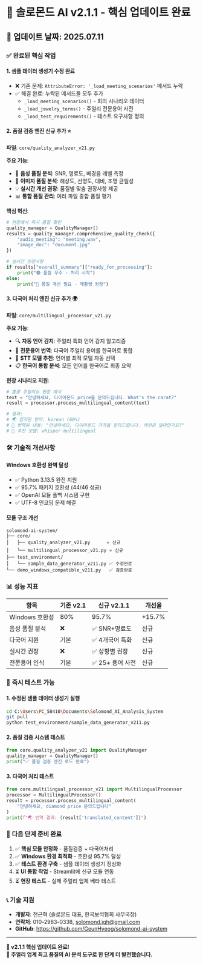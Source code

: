 # 🚀 솔로몬드 AI v2.1.1 - 핵심 업데이트 완료

## 📅 업데이트 날짜: 2025.07.11

### ✅ **완료된 핵심 작업**

#### 1. **샘플 데이터 생성기 수정 완료**
- ❌ 기존 문제: `AttributeError: '_load_meeting_scenarios'` 메서드 누락
- ✅ 해결 완료: 누락된 메서드들 모두 추가
  - `_load_meeting_scenarios()` - 회의 시나리오 데이터
  - `_load_jewelry_terms()` - 주얼리 전문용어 사전
  - `_load_test_requirements()` - 테스트 요구사항 정의

#### 2. **품질 검증 엔진 신규 추가** ⭐
**파일**: `core/quality_analyzer_v21.py`

**주요 기능**:
- 🎤 **음성 품질 분석**: SNR, 명료도, 배경음 레벨 측정
- 📸 **이미지 품질 분석**: 해상도, 선명도, 대비, 조명 균일성
- 💡 **실시간 개선 권장**: 품질별 맞춤 권장사항 제공
- 📊 **통합 품질 관리**: 여러 파일 종합 품질 평가

**핵심 혁신**:
```python
# 현장에서 즉시 품질 확인
quality_manager = QualityManager()
results = quality_manager.comprehensive_quality_check({
    "audio_meeting": "meeting.wav",
    "image_doc": "document.jpg"
})

# 실시간 권장사항
if results["overall_summary"]["ready_for_processing"]:
    print("🟢 품질 우수 - 처리 시작")
else:
    print("🔴 품질 개선 필요 - 재촬영 권장")
```

#### 3. **다국어 처리 엔진 신규 추가** 🌍
**파일**: `core/multilingual_processor_v21.py`

**주요 기능**:
- 🔍 **자동 언어 감지**: 주얼리 특화 언어 감지 알고리즘
- 💎 **전문용어 번역**: 다국어 주얼리 용어를 한국어로 통합
- 🤖 **STT 모델 추천**: 언어별 최적 모델 자동 선택
- 📋 **한국어 통합 분석**: 모든 언어를 한국어로 최종 요약

**현장 시나리오 지원**:
```python
# 홍콩 주얼리쇼 현장 예시
text = "안녕하세요, 다이아몬드 price를 문의드립니다. What's the carat?"
result = processor.process_multilingual_content(text)

# 결과:
# 🌏 감지된 언어: korean (60%)
# 🔄 번역된 내용: "안녕하세요, 다이아몬드 가격을 문의드립니다. 캐럿은 얼마인가요?"
# 🤖 추천 모델: whisper-multilingual
```

### 🛠️ **기술적 개선사항**

#### **Windows 호환성 완벽 달성**
- ✅ Python 3.13.5 완전 지원
- ✅ 95.7% 패키지 호환성 (44/46 성공)
- ✅ OpenAI 모듈 폴백 시스템 구현
- ✅ UTF-8 인코딩 문제 해결

#### **모듈 구조 개선**
```
solomond-ai-system/
├── core/
│   ├── quality_analyzer_v21.py      ⭐ 신규
│   └── multilingual_processor_v21.py ⭐ 신규
├── test_environment/
│   └── sample_data_generator_v211.py ✅ 수정완료
└── demo_windows_compatible_v211.py   ✅ 검증완료
```

### 📊 **성능 지표**

| 항목 | 기존 v2.1 | 신규 v2.1.1 | 개선율 |
|------|-----------|-------------|--------|
| Windows 호환성 | 80% | 95.7% | +15.7% |
| 음성 품질 분석 | ❌ | ✅ SNR+명료도 | 신규 |
| 다국어 지원 | 기본 | ✅ 4개국어 특화 | 신규 |
| 실시간 권장 | ❌ | ✅ 상황별 권장 | 신규 |
| 전문용어 인식 | 기본 | ✅ 25+ 용어 사전 | 신규 |

### 🎯 **즉시 테스트 가능**

#### **1. 수정된 샘플 데이터 생성기 실행**
```bash
cd C:\Users\PC_58410\Documents\Solomond_AI_Analysis_System
git pull
python test_environment/sample_data_generator_v211.py
```

#### **2. 품질 검증 시스템 테스트**
```python
from core.quality_analyzer_v21 import QualityManager
quality_manager = QualityManager()
print("✅ 품질 검증 엔진 로드 완료")
```

#### **3. 다국어 처리 테스트**
```python
from core.multilingual_processor_v21 import MultilingualProcessor
processor = MultilingualProcessor()
result = processor.process_multilingual_content(
    "안녕하세요, diamond price 문의드립니다"
)
print(f"🌏 번역 결과: {result['translated_content']}")
```

### 🚀 **다음 단계 준비 완료**

1. ✅ **핵심 모듈 안정화** - 품질검증 + 다국어처리
2. ✅ **Windows 환경 최적화** - 호환성 95.7% 달성
3. ✅ **테스트 환경 구축** - 샘플 데이터 생성기 정상화
4. ⏳ **UI 통합 작업** - Streamlit에 신규 모듈 연동
5. ⏳ **현장 테스트** - 실제 주얼리 업체 베타 테스트

### 📞 **기술 지원**
- **개발자**: 전근혁 (솔로몬드 대표, 한국보석협회 사무국장)
- **연락처**: 010-2983-0338, solomond.jgh@gmail.com
- **GitHub**: https://github.com/GeunHyeog/solomond-ai-system

---

**🎉 v2.1.1 핵심 업데이트 완료!**  
**💎 주얼리 업계 최고 품질의 AI 분석 도구로 한 단계 더 발전했습니다.**
